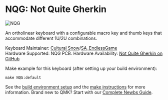# NQG: Not Quite Gherkin

![NQG](https://github.com/culturalsnow/NQG/images/NQG.jpg)

An ortholinear keyboard with a configurable macro key and thumb keys that accommodate different 1U/2U combinations.

Keyboard Maintainer: [Cultural Snow](https://github.com/culturalsnow)/[SA_EndlessGame](http://twitter.com/SA_EndlessGame)  
Hardware Supported: NQG PCB.
Hardware Availability: [Not Quite Gherkin on GitHub](https://github.com/culturalsnow/NQG)

Make example for this keyboard (after setting up your build environment):

    make NQG:default

See the [build environment setup](https://docs.qmk.fm/#/getting_started_build_tools) and the [make instructions](https://docs.qmk.fm/#/getting_started_make_guide) for more information. Brand new to QMK? Start with our [Complete Newbs Guide](https://docs.qmk.fm/#/newbs).
